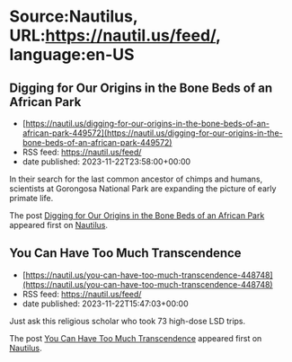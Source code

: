 # Source:Nautilus, URL:https://nautil.us/feed/, language:en-US

## Digging for Our Origins in the Bone Beds of an African Park
 - [https://nautil.us/digging-for-our-origins-in-the-bone-beds-of-an-african-park-449572](https://nautil.us/digging-for-our-origins-in-the-bone-beds-of-an-african-park-449572)
 - RSS feed: https://nautil.us/feed/
 - date published: 2023-11-22T23:58:00+00:00

<p>In their search for the last common ancestor of chimps and humans, scientists at Gorongosa National Park are expanding the picture of early primate life.</p>
<p>The post <a href="https://nautil.us/digging-for-our-origins-in-the-bone-beds-of-an-african-park-449572/">Digging for Our Origins in the Bone Beds of an African Park</a> appeared first on <a href="https://nautil.us">Nautilus</a>.</p>

## You Can Have Too Much Transcendence
 - [https://nautil.us/you-can-have-too-much-transcendence-448748](https://nautil.us/you-can-have-too-much-transcendence-448748)
 - RSS feed: https://nautil.us/feed/
 - date published: 2023-11-22T15:47:03+00:00

<p>Just ask this religious scholar who took 73 high-dose LSD trips. </p>
<p>The post <a href="https://nautil.us/you-can-have-too-much-transcendence-448748/">You Can Have Too Much Transcendence</a> appeared first on <a href="https://nautil.us">Nautilus</a>.</p>

